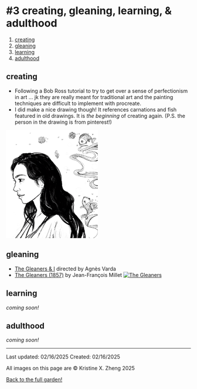 # #3 creating, gleaning, learning, & adulthood

1. [creating](#creating)
2. [gleaning](#gleaning)
3. [learning](#learning)
4. [adulthood](#adulthood)


## creating

* Following a Bob Ross tutorial to try to get over a sense of perfectionism in art ... jk they are really meant for traditional art and the painting techniques are difficult to implement with procreate. 
* I did make a nice drawing though! It references carnations and fish featured in old drawings. It is *the beginning* of creating again. (P.S. the person in the drawing is from pinterest!) 

<a href="./art/beginning.png">
    <img src="./art/beginning.png" width="250">
</a>

## gleaning

* [The Gleaners & I](https://en.wikipedia.org/wiki/The_Gleaners_and_I) directed by Agnès Varda 
* [The Gleaners (1857)](https://en.wikipedia.org/wiki/The_Gleaners) by Jean-François Millet
[![The Gleaners](https://upload.wikimedia.org/wikipedia/commons/thumb/1/1f/Jean-Fran%C3%A7ois_Millet_-_Gleaners_-_Google_Art_Project_2.jpg/1920px-Jean-Fran%C3%A7ois_Millet_-_Gleaners_-_Google_Art_Project_2.jpg)](https://upload.wikimedia.org/wikipedia/commons/thumb/1/1f/Jean-Fran%C3%A7ois_Millet_-_Gleaners_-_Google_Art_Project_2.jpg/1920px-Jean-Fran%C3%A7ois_Millet_-_Gleaners_-_Google_Art_Project_2.jpg)

## learning 

*coming soon!*

## adulthood 

*coming soon!*

------------
Last updated: 02/16/2025
Created: 02/16/2025

All images on this page are © Kristine X. Zheng 2025

[Back to the full garden!](./index.md)